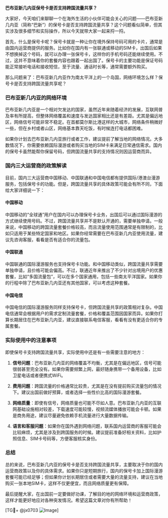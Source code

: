 **巴布亚新几内亚保号卡是否支持跨国流量共享？**

大家好，今天咱们来聊聊一个在海外生活的小伙伴可能会关心的问题——巴布亚新几内亚（简称“巴新”）的保号卡是否支持跨国流量共享？这个问题看似简单，但其实涉及很多细节和实际操作，所以今天就带大家一起来捋一捋。

首先，什么是保号卡呢？保号卡就是一种让你在境外保持号码可用的卡片，通常是由国内运营商提供的服务。比如你在国内有一张联通或移动的SIM卡，出国后如果不想换掉这个号码，就可以办理一张保号卡，这样你的手机号码还能继续使用。不过，这并不意味着你的套餐内容也跟着一起出国了。保号卡的主要功能是保证号码能正常接听电话和接收短信，至于流量、通话时长等，通常需要额外购买。

那么问题来了：巴布亚新几内亚作为南太平洋上的一个岛国，网络环境怎么样？保号卡是否支持跨国流量共享呢？

### 巴布亚新几内亚的网络环境

巴布亚新几内亚是一个相对欠发达的国家，虽然近年来随着经济的发展，互联网普及率有所提高，但整体网络覆盖和速度与发达国家相比还是有差距。尤其是偏远地区，网络信号可能非常不稳定。在首都莫尔斯比港这样的大城市，网络条件稍微好一些，但在乡村或者山区，网络基本靠天吃饭，有时候连打电话都困难。

如果你计划去巴布亚新几内亚旅行或者工作，建议提前了解当地的网络情况。大多数情况下，你需要依赖国际漫游或者购买当地的SIM卡来满足日常通信需求。国内的保号卡虽然能帮你保留号码，但跨国流量共享的支持情况则因运营商而异。

### 国内三大运营商的政策解读

目前，国内三大运营商中国移动、中国联通和中国电信都有提供国际/港澳台漫游服务，包括保号卡的功能。但是，跨国流量共享的具体政策可能会有所不同，下面给大家详细说一下：

#### 中国移动

中国移动的“全球通”用户在国内可以办理保号卡业务，出国后可以通过国际漫游的方式继续使用号码。不过，跨国流量共享并不是默认开通的，需要单独申请。一般来说，中国移动的跨国流量套餐价格较高，而且流量使用范围通常是有限制的，比如只适用于某些特定国家和地区。如果你经常需要在巴布亚新几内亚使用流量，建议先咨询客服，看看是否有适合你的流量包。

#### 中国联通

中国联通的国际漫游服务也支持保号卡功能。和中国移动类似，跨国流量共享需要单独申请，且价格可能会偏高。不过，联通近年来推出了不少针对出境用户的优惠套餐，比如“多国流量包”，可以在多个国家通用，包括一些南太平洋国家。如果你的行程中除了巴布亚新几内亚还有其他国家，可以考虑这种套餐。

#### 中国电信

中国电信的国际漫游服务同样支持保号卡，但跨国流量共享的政策相对复杂。中国电信通常会根据用户的需求定制流量套餐，价格和覆盖范围因国家而异。如果你打算长期居住在巴布亚新几内亚，建议直接联系电信客服，看看有没有更适合你的专属套餐。

### 实际使用中的注意事项

即使保号卡支持跨国流量共享，实际使用中还是有一些需要注意的地方：

1. **信号问题**：巴布亚新几内亚的网络覆盖不均衡，尤其是在偏远地区，信号可能很弱甚至完全没有。如果你需要频繁上网，最好随身携带一个备用设备，比如卫星电话或者便携式WiFi。

2. **费用问题**：跨国流量的价格通常比较贵，尤其是在没有提前购买流量包的情况下。建议出国前做好预算，或者选择一些性价比高的国际漫游套餐。

3. **网络质量**：即使有信号，网络质量也可能不尽如人意。巴布亚新几内亚的互联网基础设施相对较差，下载速度可能较慢，视频流媒体播放可能会卡顿。如果是商务用途，建议尽量避免依赖手机流量进行大量数据传输。

4. **语言和客服问题**：如果你在国外遇到网络问题，联系国内运营商的客服可能会比较麻烦，尤其是涉及到跨国服务的时候。建议提前准备好相关资料，比如护照信息、SIM卡号码等，方便客服核实身份。

### 总结

总的来说，巴布亚新几内亚的保号卡是否支持跨国流量共享，主要取决于你的国内运营商政策以及你的具体需求。如果你只是短期旅行，国内的保号卡加上国际漫游套餐可能已经足够；但如果你计划长期居住或者需要大量的流量支持，建议在当地购买一张本地SIM卡，这样不仅更便宜，而且网络质量更有保障。

最后提醒大家，在出国前一定要做好功课，了解目的地的网络环境和运营商政策，这样才能更好地应对各种突发情况。希望这篇文章对你有所帮助！

[TG💪+ @jx0703 ![Image](https://github.com/user-attachments/assets/dbca1d08-cadb-493c-b0ec-ad6f7a83f270)]